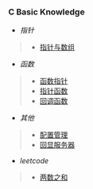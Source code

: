 ### C Basic Knowledge


* *指针*
> * [指针与数组](src/ptr_arr.c)

* *函数*
> * [函数指针](src/fn_ptr.c)
> * [指针函数](src/ptr_fn.c)
> * [回调函数](src/callback_fn.c)

* *其他*
> * [配置管理](src/config.c)
> * [回显服务器](src/echo.c)

* *leetcode*
> * [两数之和](src/leetcode_sum_num.c)
